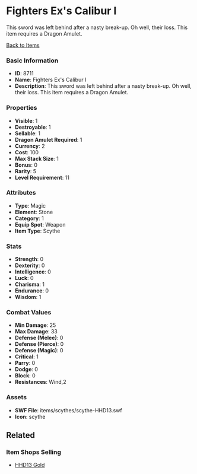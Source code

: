 # Fighters Ex's Calibur I

This sword was left behind after a nasty break-up. Oh well, their loss.  This item requires a Dragon Amulet.

[Back to Items](../items.md)

### Basic Information

- **ID**: 8711
- **Name**: Fighters Ex&#039;s Calibur I
- **Description**: This sword was left behind after a nasty break-up. Oh well, their loss.  This item requires a Dragon Amulet.

### Properties

- **Visible**: 1
- **Destroyable**: 1
- **Sellable**: 1
- **Dragon Amulet Required**: 1
- **Currency**: 2
- **Cost**: 100
- **Max Stack Size**: 1
- **Bonus**: 0
- **Rarity**: 5
- **Level Requirement**: 11

### Attributes

- **Type**: Magic
- **Element**: Stone
- **Category**: 1
- **Equip Spot**: Weapon
- **Item Type**: Scythe

### Stats

- **Strength**: 0
- **Dexterity**: 0
- **Intelligence**: 0
- **Luck**: 0
- **Charisma**: 1
- **Endurance**: 0
- **Wisdom**: 1

### Combat Values

- **Min Damage**: 25
- **Max Damage**: 33
- **Defense (Melee)**: 0
- **Defense (Pierce)**: 0
- **Defense (Magic)**: 0
- **Critical**: 1
- **Parry**: 0
- **Dodge**: 0
- **Block**: 0
- **Resistances**: Wind,2

### Assets

- **SWF File**: items/scythes/scythe-HHD13.swf
- **Icon**: scythe

## Related

### Item Shops Selling

- [HHD13 Gold](../item-shops/307-hhd13-gold.md)

